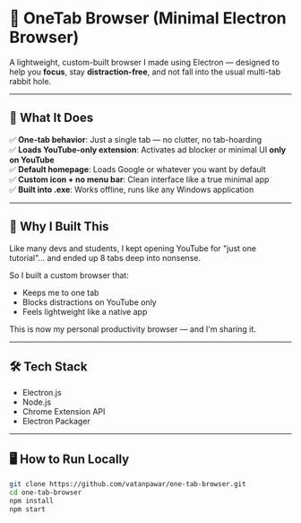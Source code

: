 # 🧭 OneTab Browser (Minimal Electron Browser)

A lightweight, custom-built browser I made using Electron — designed to help you **focus**, stay **distraction-free**, and not fall into the usual multi-tab rabbit hole.

---

## 🚀 What It Does

✅ **One-tab behavior**: Just a single tab — no clutter, no tab-hoarding  
✅ **Loads YouTube-only extension**: Activates ad blocker or minimal UI **only on YouTube**  
✅ **Default homepage**: Loads Google or whatever you want by default  
✅ **Custom icon + no menu bar**: Clean interface like a true minimal app  
✅ **Built into .exe**: Works offline, runs like any Windows application

---

## 🧩 Why I Built This

Like many devs and students, I kept opening YouTube for "just one tutorial"... and ended up 8 tabs deep into nonsense.

So I built a custom browser that:
- Keeps me to one tab
- Blocks distractions on YouTube only
- Feels lightweight like a native app

This is now my personal productivity browser — and I'm sharing it.

---

## 🛠️ Tech Stack

- Electron.js
- Node.js
- Chrome Extension API
- Electron Packager

---

## 🖥️ How to Run Locally

```bash
git clone https://github.com/vatanpawar/one-tab-browser.git
cd one-tab-browser
npm install
npm start
